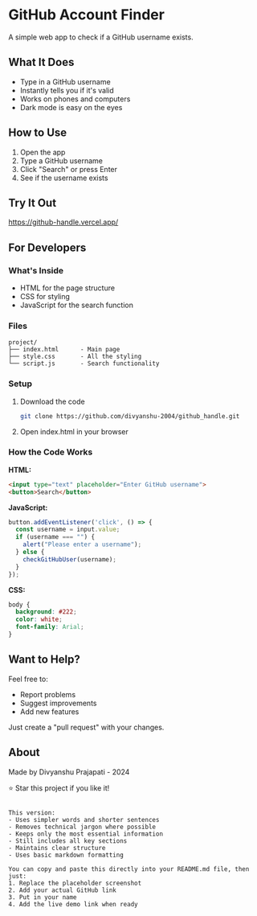 # GitHub Account Finder

A simple web app to check if a GitHub username exists.

## What It Does

- Type in a GitHub username
- Instantly tells you if it's valid
- Works on phones and computers
- Dark mode is easy on the eyes

## How to Use

1. Open the app
2. Type a GitHub username
3. Click "Search" or press Enter
4. See if the username exists

## Try It Out
https://github-handle.vercel.app/

## For Developers

### What's Inside

- HTML for the page structure
- CSS for styling
- JavaScript for the search function

### Files

```
project/
├── index.html      - Main page
├── style.css       - All the styling
└── script.js       - Search functionality
```

### Setup

1. Download the code
   ```bash
   git clone https://github.com/divyanshu-2004/github_handle.git
   ```
2. Open index.html in your browser

### How the Code Works

**HTML:**
```html
<input type="text" placeholder="Enter GitHub username">
<button>Search</button>
```

**JavaScript:**
```javascript
button.addEventListener('click', () => {
  const username = input.value;
  if (username === "") {
    alert("Please enter a username");
  } else {
    checkGitHubUser(username);
  }
});
```

**CSS:**
```css
body {
  background: #222;
  color: white;
  font-family: Arial;
}
```

## Want to Help?

Feel free to:
- Report problems
- Suggest improvements
- Add new features

Just create a "pull request" with your changes.

## About

Made by Divyanshu Prajapati - 2024

⭐ Star this project if you like it!
```

This version:
- Uses simpler words and shorter sentences
- Removes technical jargon where possible
- Keeps only the most essential information
- Still includes all key sections
- Maintains clear structure
- Uses basic markdown formatting

You can copy and paste this directly into your README.md file, then just:
1. Replace the placeholder screenshot
2. Add your actual GitHub link
3. Put in your name
4. Add the live demo link when ready
